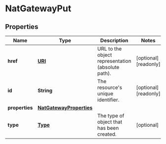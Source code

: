 

# NatGatewayPut

## Properties

| Name | Type | Description | Notes |
| ------------ | ------------- | ------------- | ------------- |
| **href** | [**URI**](URI.md) | URL to the object representation (absolute path). |  [optional] [readonly] |
| **id** | **String** | The resource&#39;s unique identifier. |  [optional] [readonly] |
| **properties** | [**NatGatewayProperties**](NatGatewayProperties.md) |  |  |
| **type** | [**Type**](Type.md) | The type of object that has been created. |  [optional] |


